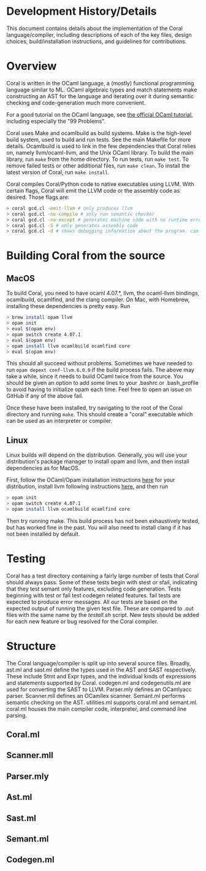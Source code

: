 # Development History/Details

This document contains details about the implementation of the Coral language/compiler, including descriptions of each of the key files, design choices, build/installation instructions, and guidelines for contributions.

# Overview

Coral is written in the OCaml language, a (mostly) functional programming language similar to ML. OCaml algebraic types and match statements make constructing an AST for the language and iterating over it during semantic checking and code-generation much more convenient. 

For a good tutorial on the OCaml language, see [the official OCaml tutorial](https://ocaml.org/learn/tutorials/), including especially the "99 Problems".

Coral uses Make and ocamlbuild as build systems. Make is the high-level build system, used to build and run tests. See the main Makefile for more details. Ocamlbuild is used to link in the few dependencies that Coral relies on, namely llvm/ocaml-llvm, and the Unix OCaml library. To build the main library, run `make` from the home directory. To run tests, run `make test`. To remove failed tests or other additional files, run `make clean`. To install the latest version of Coral, run `make install`.

Coral compiles Coral/Python code to native executables using LLVM. With certain flags, Coral will emit the
LLVM code or the assembly code as desired. Those flags are:

```bash
> coral gcd.cl -emit-llvm # only produces llvm
> coral gcd.cl -no-compile # only run semantic checker
> coral gcd.cl -no-except # generates machine code with no runtime error handling
> coral gcd.cl -S # only generates assembly code
> coral gcd.cl -d # shows debugging information about the program. can be combined with other flags
```

# Building Coral from the source

## MacOS

To build Coral, you need to have ocaml 4.07.\*, llvm, the ocaml-llvm bindings, ocamlbuild, ocamlfind, and the clang compiler. On Mac, with Homebrew, installing these dependencies is pretty easy. Run

```bash
> brew install opam llvm
> opam init
> eval $(opam env)
> opam switch create 4.07.1
> eval $(opam env)
> opam install llvm ocamlbuild ocamlfind core
> eval $(opam env)
```

This should all succeed without problems. Sometimes we have needed to run `opam depext conf-llvm.6.0.0` if the build process fails. The above may take a while, since it needs to build OCaml twice from the source. You should be given an option to add some lines to your .bashrc or .bash_profile to avoid having to initialize opam each time. Feel free to open an issue on GitHub if any of the above fail.

Once these have been installed, try navigating to the root of the Coral directory and running `make`. This should create a "coral" executable which can be used as an interpreter or compiler.

## Linux

Linux builds will depend on the distribution. Generally, you will use your distribution's package manager to install opam and llvm, and then install dependencies as for MacOS.

First, follow the OCaml/Opam installation instructions [here](https://opam.ocaml.org/doc/Install.html) for your distribution, install llvm following instructions [here](https://apt.llvm.org/), and then run

```bash
> opam init
> opam switch create 4.07.1
> opam install llvm ocamlbuild ocamlfind core
```

Then try running make. This build process has not been exhaustively tested, but has worked fine in the past. You will also need to install clang if it has not been installed by default. 

# Testing

Coral has a test directory containing a fairly large number of tests that Coral should always pass. Some of these tests begin with stest or sfail, indicating that they test semant only features, excluding code generation. Tests beginning with test or fail test codegen related features. fail tests are expected to produce error messages. All our tests are based on the expected output of running the given test file. These are compared to .out files with the same name by the *testall.sh* script. New tests should be added for each new feature or bug resolved for the Coral compiler.

# Structure

The Coral language/compiler is split up into several source files. Broadly, ast.ml and sast.ml define the
types used in the AST and SAST respectively. These include Stmt and Expr types, and the individual kinds
of expressions and statements supported by Coral. codegen.ml and codegenutils.ml are used for converting 
the SAST to LLVM. Parser.mly defines an OCamlyacc parser. Scanner.mll defines an OCamllex scanner. Semant.ml performs semantic checking on the AST. utilities.ml supports coral.ml and semant.ml. coral.ml
houses the main compiler code, interpreter, and command line parsing.

## Coral.ml

## Scanner.mll

## Parser.mly

## Ast.ml

## Sast.ml

## Semant.ml

## Codegen.ml
